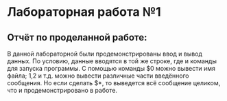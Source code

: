 # Лабораторная работа №1
## Отчёт по проделанной работе:
В данной лабораторной были продемонстрированы ввод и вывод данных. 
По условию, данные вводятся в той же строке, где и команды для запуска программы.
С помощью команды $0 можно вывести имя файла; $1,$2 и т.д. можно вывести различные части введённого сообщения.
Но если сделать $*, то выведется всё сообщение целиком, что и продемонстрировано в работе.
